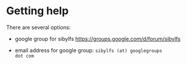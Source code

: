 # Getting help

There are several options:

  * google group for sibylfs <https://groups.google.com/d/forum/sibylfs> 
  
  * email address for google group: <code>sibylfs (at) googlegroups dot com</code>
  

